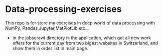 # Data-processing-exercises
This repo is for store my exercises in deep world of data processing with NumPy, Pandas,Jupyter,MatPlotLib etc...
- In the jobscrawl directory is the application, which got all new work offers for the current day from two bigest websites in Switzerland, and show them in order list in main page.


